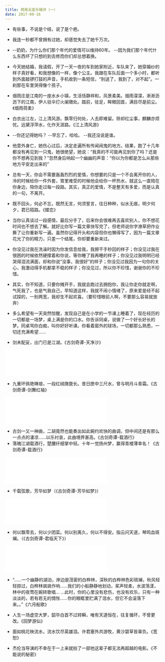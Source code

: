 ```yaml
---
title: 网易云音乐辑评（一）
date: 2017-09-16
---
```


- 有些事，不说是个结，说了是个疤。

- 我连一秒都不曾拥有过她，却感觉失去了她千万次。

- --奶奶，为什么你们那个年代的爱情可以维持60年。 --因为我们那个年代什么东西坏了只想的到去修而你们却总想着换。

- 今天她结婚，我请假，开了一天一夜的车到她家附近，车队来了，她穿婚纱的样子真好看，和我想像的一样，像个公主。我跟在车队后面一个多小时，都听到外面敲锣打鼓的声音，手机收到一条短信，“别送了，我到了，对不起”。一刹那在车里哭得像个孩子。

- 烟雨庄是江南的一座水乡小镇，生活恬静祥和，风景柔美。烟雨濛濛，淅淅沥沥下的江南，伊人驻伞灯火阑珊处。踏前，驻足，眸眼回首，满目尽是前尘。《烟雨荷柔》

- 白衣出江左，江上清风游。飘零归何处，人去即难留。除却红尘事，麒麟亦烦忧。远黛浮萍水，化作天涯路。《江上清风游》

- --你还记得她吗？ --早忘了，哈哈。 --我还没说是谁。

- 他意外身亡，她伤心过后，决定走遍所有传闻闹鬼的地方。结果，跑了十几年都没有再见到一只鬼，她很绝望，她说：“我真的不可能再见到你了吗？还是你不想再见到我？”忽然身后响起一个幽幽的声音：“你以为你都是怎么从那些地方平安走出来的”

- 总有一天，你会不需要轰轰烈烈的爱情，你想要的只是一个不会离开你的人，冷的时候给你一件外套，胃里难受的时候他会给你一杯热水，就这么一直陪在你身边，陪你走过每一段路。其实，真正的爱情，不是整天有多爱，而是认真的一句，不离开。

- 既不回头，何必不忘，既然无言，何须誓言，往日种种，似水无痕，明夕何夕，君已陌路。《蝶恋》

- 当你认真谈过一段感情，最后分手了，后来你会很难再去喜欢别人，你不想花时间也不想去了解。就好比你写一篇文章快写完了，但老师说你字潦草把作业撕了让你重新写一遍。虽然你记得开头和内容但你也懒得写了，因为一篇文章花光了你的精力，只差一个结尾，你却要重新来过。

- 你没见过我在洗澡时因为你发信息给我，我擦干手秒回的样子；你没见过我在很困的时候依然硬撑着和你说，等你睡了我再睡的样子；你没见过我明明已经哭得泪流满面，却和你说“没事，我很好”的样子；你没见过我因为一句你的关心，我激动得手机都拿不稳的样子；你没见过，所以你不珍惜，谢谢你的不珍惜。

- 其实，你不知道，只要你摊开手，我就会跑过去拥抱你，我让你走你就走啊，气死我了，也是气我自己，早知道这样，我就不闹小情绪了，原来爱是经不起试探的，一别两宽，我却生不起欢喜。（要珍惜眼前人啊，不要那么容易就放弃）

- 多么希望有一天突然惊醒，发现自己是在小学的一节课上睡着了，现在经历的一切都是一场梦，桌上满是你的口水。你告诉同桌，说做了一个好长好长的梦。同桌骂你白痴，叫你好好听课。你看着窗外的球场，一切都那么熟悉，一切还充满希望……

- 剑未配妥，出门已是江湖。《古剑奇谭-天净沙》

<iframe frameborder="no" border="0" marginwidth="0" marginheight="0" width=330 height=86 src="//music.163.com/outchain/player?type=2&id=26344079&auto=0&height=66"></iframe>

- 九重环佩艳琳琅，一段红绡旖旎长。昔日匣中三尺水，曾与明月斗青霜。《古剑奇谭-剑舞红袖》

<iframe frameborder="no" border="0" marginwidth="0" marginheight="0" width=330 height=86 src="//music.163.com/outchain/player?type=2&id=26344018&auto=0&height=66"></iframe>

- 古剑一又一神曲，二胡竟然也能奏出如此婉约欢快的曲调，但中间还是有那么一点点的凄凉……以乐衬哀，此曲境界甚高。《古剑奇谭-载酒行》
- 落魄江湖载酒行，楚腰纤细掌中轻。十年一觉扬州梦，赢得青楼薄幸名！《古剑奇谭-载酒行》

<iframe frameborder="no" border="0" marginwidth="0" marginheight="0" width=330 height=86 src="//music.163.com/outchain/player?type=2&id=26344034&auto=0&height=66"></iframe>

- 千载弦歌，芳华如梦（《古剑奇谭-芳华如梦》）

<iframe frameborder="no" border="0" marginwidth="0" marginheight="0" width=330 height=86 src="//music.163.com/outchain/player?type=2&id=26344091&auto=0&height=66"></iframe>

- 何以飘零去，何以少团栾。何以别离久，何以不得安。指云问天道，琴鸣血斑斓。（《古剑奇谭-君临天下》）

<iframe frameborder="no" border="0" marginwidth="0" marginheight="0" width=330 height=86 src="//music.163.com/outchain/player?type=2&id=26344046&auto=0&height=66"></iframe>

- “……一个幽静的湖泊，岸边是茂密的白桦林，深秋的白桦林色彩斑斓，秋风轻轻掠过，白桦林飒飒作响……我们的小船静静地划动，桨声轻柔，水波荡漾，林中的夜莺在婉转歌唱… …此时，你的心里没有悲伤，也没有欢乐，只有一种淡淡的，若有若无的惆怅……你的眼眶里贮满了泪水，但它不会滚落下来。。”《六月船歌》

- 人生一场虚空大梦，韶华白首不过转瞬，唯有天道恒在，往复循环，不曾更改。《回梦游仙》

- 面如桃花映流水，流水饮尽英雄泪。许君塞外共游牧，黄沙碧草皆辜负。《宽恕》

- 杰伦当导演的不幸在于一上来就拍了一部他这辈子都无法再超越的电影。《不能说的秘密》


